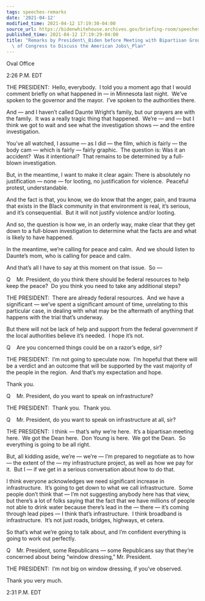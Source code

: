 ```yaml
---
tags: speeches-remarks
date: '2021-04-12'
modified_time: 2021-04-12 17:19:30-04:00
source_url: https://bidenwhitehouse.archives.gov/briefing-room/speeches-remarks/2021/04/12/remarks-by-president-biden-before-meeting-with-bipartisan-group-of-members-of-congress-to-discuss-the-american-jobs-plan/
published_time: 2021-04-12 17:19:29-04:00
title: "Remarks by President\_Biden before Meeting with Bipartisan Group of Members\
  \ of Congress to Discuss the American Jobs\_Plan"
---
```

 
Oval Office

2:26 P.M. EDT

THE PRESIDENT:  Hello, everybody.  I told you a moment ago that I would
comment briefly on what happened in — in Minnesota last night.  We’ve
spoken to the governor and the mayor.  I’ve spoken to the authorities
there. 

And — and I haven’t called Daunte Wright’s family, but our prayers are
with the family.  It was a really tragic thing that happened.  We’re —
and — but I think we got to wait and see what the investigation shows —
and the entire investigation. 

You’ve all watched, I assume — as I did — the film, which is fairly —
the body cam — which is fairly — fairly graphic.  The question is: Was
it an accident?  Was it intentional?  That remains to be determined by a
full-blown investigation. 

But, in the meantime, I want to make it clear again: There is absolutely
no justification — none — for looting, no justification for violence. 
Peaceful protest, understandable. 

And the fact is that, you know, we do know that the anger, pain, and
trauma that exists in the Black community in that environment is real,
it’s serious, and it’s consequential.  But it will not justify violence
and/or looting. 

And so, the question is how we, in an orderly way, make clear that they
get down to a full-blown investigation to determine what the facts are
and what is likely to have happened. 

In the meantime, we’re calling for peace and calm.  And we should listen
to Daunte’s mom, who is calling for peace and calm. 

And that’s all I have to say at this moment on that issue.  So —

Q    Mr. President, do you think there should be federal resources to
help keep the peace?  Do you think you need to take any additional
steps?

THE PRESIDENT:  There are already federal resources.  And we have a
significant — we’ve spent a significant amount of time, unrelating to
this particular case, in dealing with what may be the aftermath of
anything that happens with the trial that’s underway. 

But there will not be lack of help and support from the federal
government if the local authorities believe it’s needed.  I hope it’s
not.

Q    Are you concerned things could be on a razor’s edge, sir?

THE PRESIDENT:  I’m not going to speculate now.  I’m hopeful that there
will be a verdict and an outcome that will be supported by the vast
majority of the people in the region.  And that’s my expectation and
hope. 

Thank you.

Q    Mr. President, do you want to speak on infrastructure? 

THE PRESIDENT:  Thank you.  Thank you. 

Q    Mr. President, do you want to speak on infrastructure at all, sir?

THE PRESIDENT:  I think — that’s why we’re here.  It’s a bipartisan
meeting here.  We got the Dean here.  Don Young is here.  We got the
Dean.  So everything is going to be all right. 

But, all kidding aside, we’re — we’re — I’m prepared to negotiate as to
how — the extent of the — my infrastructure project, as well as how we
pay for it.  But I — if we get in a serious conversation about how to do
that. 

I think everyone acknowledges we need significant increase in
infrastructure.  It’s going to get down to what we call infrastructure. 
Some people don’t think that — I’m not suggesting anybody here has that
view, but there’s a lot of folks saying that the fact that we have
millions of people not able to drink water because there’s lead in the —
there — it’s coming through lead pipes — I think that’s infrastructure. 
I think broadband is infrastructure.  It’s not just roads, bridges,
highways, et cetera. 

So that’s what we’re going to talk about, and I’m confident everything
is going to work out perfectly.

Q    Mr. President, some Republicans — some Republicans say that they’re
concerned about being “window dressing,” Mr. President.

THE PRESIDENT:  I’m not big on window dressing, if you’ve observed. 

Thank you very much. 

2:31 P.M. EDT
